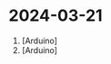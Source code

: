 # 2024-03-21

1. [](https://github.comundefined "Amo + Arduino = Arduimo") [Arduino]
2. [](https://github.comundefined "Arduino firmware for the single colour 220v lampheart project.") [Arduino]
